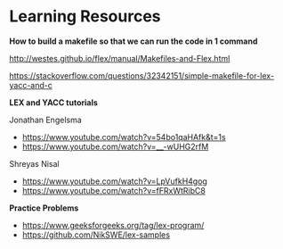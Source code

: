 # Learning Resources

**How to build a makefile so that we can run the code in 1 command**

http://westes.github.io/flex/manual/Makefiles-and-Flex.html

https://stackoverflow.com/questions/32342151/simple-makefile-for-lex-yacc-and-c

**LEX and YACC tutorials**

Jonathan Engelsma
- https://www.youtube.com/watch?v=54bo1qaHAfk&t=1s
- https://www.youtube.com/watch?v=__-wUHG2rfM

Shreyas Nisal 
- https://www.youtube.com/watch?v=LpVufkH4gog
- https://www.youtube.com/watch?v=fFRxWtRibC8


**Practice Problems**
- https://www.geeksforgeeks.org/tag/lex-program/
- https://github.com/NikSWE/lex-samples

